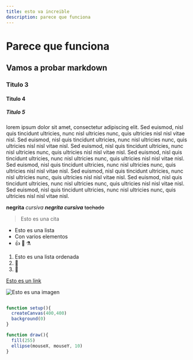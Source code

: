 ```yaml
---
title: esto va increible
description: parece que funciona
---
```

# Parece que funciona
## Vamos a probar markdown
### Titulo 3
#### Titulo 4
##### Titulo 5

lorem ipsum dolor sit amet, consectetur adipiscing elit. Sed euismod, nisl quis tincidunt ultricies, nunc nisl ultricies nunc, quis ultricies nisl nisl vitae nisl. Sed euismod, nisl quis tincidunt ultricies, nunc nisl ultricies nunc, quis ultricies nisl nisl vitae nisl. Sed euismod, nisl quis tincidunt ultricies, nunc nisl ultricies nunc, quis ultricies nisl nisl vitae nisl. Sed euismod, nisl quis tincidunt ultricies, nunc nisl ultricies nunc, quis ultricies nisl nisl vitae nisl. Sed euismod, nisl quis tincidunt ultricies, nunc nisl ultricies nunc, quis ultricies nisl nisl vitae nisl. Sed euismod, nisl quis tincidunt ultricies, nunc nisl ultricies nunc, quis ultricies nisl nisl vitae nisl. Sed euismod, nisl quis tincidunt ultricies, nunc nisl ultricies nunc, quis ultricies nisl nisl vitae nisl. Sed euismod, nisl quis tincidunt ultricies, nunc nisl ultricies nunc, quis ultricies nisl nisl vitae nisl.

**negrita** *cursiva* ***negrita cursiva*** ~~tachado~~

> Esto es una cita

- Esto es una lista
- Con varios elementos
- 👍 💯 :alembic:

1. Esto es una lista ordenada
2. 🦓
3. 🌵

[Esto es un link](https://www.google.com)

![Esto es una imagen](https://picsum.photos/200/300)

```javascript

function setup(){
  createCanvas(400,400)
  background(0)
}

function draw(){
  fill(255)
  ellipse(mouseX, mouseY, 10)
}

```

